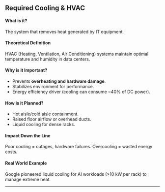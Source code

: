 ## Required Cooling & HVAC

#### What is it?
The system that removes heat generated by IT equipment.

#### Theoretical Definition
HVAC (Heating, Ventilation, Air Conditioning) systems maintain optimal temperature and humidity in data centers.

#### Why is it Important?
- Prevents **overheating and hardware damage**.  
- Stabilizes environment for performance.  
- Energy efficiency driver (cooling can consume ~40% of DC power).  

#### How is it Planned?
- Hot aisle/cold aisle containment.  
- Raised floor airflow or overhead ducts.  
- Liquid cooling for dense racks.  

#### Impact Down the Line
Poor cooling = outages, hardware failures. Overcooling = wasted energy costs.

#### Real World Example
Google pioneered liquid cooling for AI workloads (>10 kW per rack) to manage extreme heat.

---
